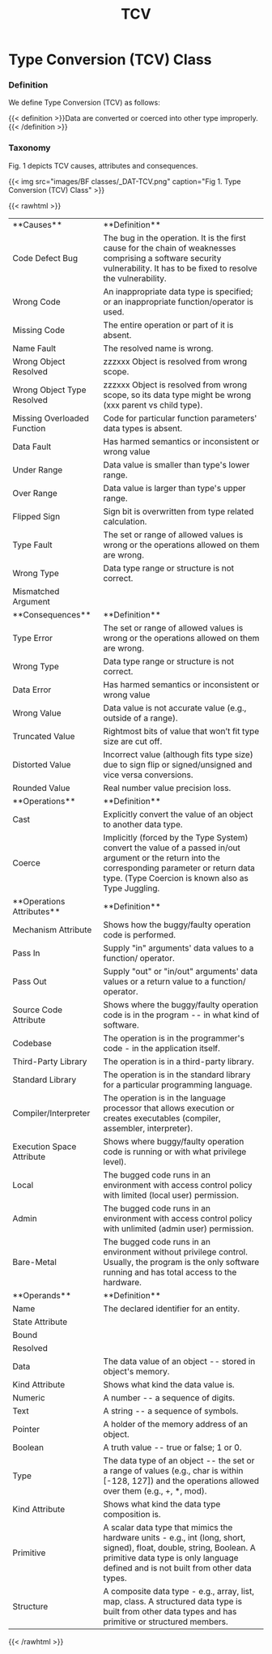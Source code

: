 ﻿---
weight: 3
title: "TCV"
---
# Type Conversion (TCV) Class

### Definition

We define Type Conversion (TCV) as follows:

{{< definition >}}Data are converted or coerced into other type improperly.{{< /definition >}}

### Taxonomy

Fig. 1 depicts TCV causes, attributes and consequences.

{{< img src="images/BF classes/_DAT-TCV.png" caption="Fig 1. Type Conversion (TCV) Class" >}}


{{< rawhtml >}}
<table class="table">
		<tr>
			<td>
				**Causes**
			</td>
	<td>
				**Definition**
			</td>
	</tr>
	<tr>
			<td>Code Defect Bug</td>
	<td>The bug in the operation. It is the first cause for the chain of weaknesses comprising a software security vulnerability. It has to be fixed to resolve the vulnerability.</td>
	</tr>
	<tr>
			<td>Wrong Code </td>
	<td>An inappropriate data type is specified; or an inappropriate function/operator is used.</td>
	</tr>
	<tr>
			<td>Missing Code </td>
	<td>The entire operation or part of it is absent.</td>
	</tr>
	<tr>
			<td>Name Fault</td>
	<td>The resolved name is wrong.</td>
	</tr>
	<tr>
			<td>Wrong Object Resolved </td>
	<td>zzzxxx Object is resolved from wrong scope.</td>
	</tr>
	<tr>
			<td>Wrong Object Type Resolved </td>
	<td>zzzxxx Object is resolved from wrong scope, so its data type might be wrong (xxx parent vs child type).</td>
	</tr>
	<tr>
			<td>Missing Overloaded Function </td>
	<td>Code for particular function parameters' data types is absent.</td>
	</tr>
	<tr>
			<td>Data Fault</td>
	<td>Has harmed semantics or inconsistent or wrong value</td>
	</tr>
	<tr>
			<td>Under Range </td>
	<td>Data value is smaller than type's lower range.</td>
	</tr>
	<tr>
			<td>Over Range </td>
	<td>Data value is larger than type's upper range.</td>
	</tr>
	<tr>
			<td>Flipped Sign </td>
	<td>Sign bit is overwritten from type related calculation.</td>
	</tr>
	<tr>
			<td>Type Fault</td>
	<td>The set or range of allowed values is wrong or the operations allowed on them are wrong.</td>
	</tr>
	<tr>
			<td>Wrong Type </td>
	<td>Data type range or structure is not correct.</td>
	</tr>
	<tr>
			<td>Mismatched Argument </td>
	<td></td>
	</tr>
	<tr>
			<td>
				**Consequences**
			</td>
	<td>
				**Definition**
			</td>
	</tr>
	<tr>
			<td>Type Error</td>
	<td>The set or range of allowed values is wrong or the operations allowed on them are wrong.</td>
	</tr>
	<tr>
			<td>Wrong Type </td>
	<td>Data type range or structure is not correct.</td>
	</tr>
	<tr>
			<td>Data Error</td>
	<td>Has harmed semantics or inconsistent or wrong value</td>
	</tr>
	<tr>
			<td>Wrong Value </td>
	<td>Data value is not accurate value (e.g., outside of a range).</td>
	</tr>
	<tr>
			<td>Truncated Value </td>
	<td>Rightmost bits of value that won’t fit type size are cut off.</td>
	</tr>
	<tr>
			<td>Distorted Value </td>
	<td>Incorrect value (although fits type size) due to sign flip or signed/unsigned and vice versa conversions.</td>
	</tr>
	<tr>
			<td>Rounded Value </td>
	<td>Real number value precision loss.</td>
	</tr>
	<tr>
			<td>
				**Operations**
			</td>
	<td>
				**Definition**
			</td>
	</tr>
	<tr>
			<td>Cast </td>
	<td>Explicitly convert the value of an object to another data type.</td>
	</tr>
	<tr>
			<td>Coerce </td>
	<td>Implicitly (forced by the Type System) convert the value of a passed in/out argument or the return into the corresponding parameter or return data type. (Type Coercion is known also as Type Juggling.</td>
	</tr>
	<tr>
			<td>
				**Operations Attributes**
			</td>
	<td>
				**Definition**
			</td>
	</tr>
	<tr>
			<td>Mechanism Attribute</td>
	<td>Shows how the buggy/faulty operation code is performed.</td>
	</tr>
	<tr>
			<td>Pass In </td>
	<td>Supply "in" arguments' data values to a function/ operator.</td>
	</tr>
	<tr>
			<td>Pass Out </td>
	<td>Supply "out" or "in/out" arguments' data values or a return value to a function/ operator.</td>
	</tr>
	<tr>
			<td>Source Code Attribute</td>
	<td>Shows where the buggy/faulty operation code is in the program -- in what kind of software.</td>
	</tr>
	<tr>
			<td>Codebase </td>
	<td>The operation is in the programmer's code - in the application itself.</td>
	</tr>
	<tr>
			<td>Third-Party Library </td>
	<td>The operation is in a third-party library.</td>
	</tr>
	<tr>
			<td>Standard Library </td>
	<td>The operation is in the standard library for a particular programming language.</td>
	</tr>
	<tr>
			<td>Compiler/Interpreter </td>
	<td>The operation is in the language processor that allows execution or creates executables (compiler, assembler, interpreter).</td>
	</tr>
	<tr>
			<td>Execution Space Attribute</td>
	<td>Shows where buggy/faulty operation code is running or with what privilege level).</td>
	</tr>
	<tr>
			<td>Local </td>
	<td>The bugged code runs in an environment with access control policy with limited (local user) permission.</td>
	</tr>
	<tr>
			<td>Admin </td>
	<td>The bugged code runs in an environment with access control policy with unlimited (admin user) permission.</td>
	</tr>
	<tr>
			<td>Bare-Metal </td>
	<td>The bugged code runs in an environment without privilege control. Usually, the program is the only software running and has total access to the hardware.</td>
	</tr>
	<tr>
			<td>
				**Operands**
			</td>
	<td>
				**Definition**
			</td>
	</tr>
	<tr>
			<td>Name </td>
	<td>The declared identifier for an entity.</td>
	</tr>
	<tr>
			<td>State Attribute</td>
	<td></td>
	</tr>
	<tr>
			<td>Bound </td>
	<td></td>
	</tr>
	<tr>
			<td>Resolved </td>
	<td></td>
	</tr>
	<tr>
			<td>Data </td>
	<td>The data value of an object -- stored in object's memory.</td>
	</tr>
	<tr>
			<td>Kind Attribute</td>
	<td>Shows what kind the data value is.</td>
	</tr>
	<tr>
			<td>Numeric </td>
	<td>A number -- a sequence of digits.</td>
	</tr>
	<tr>
			<td>Text </td>
	<td>A string -- a sequence of symbols.</td>
	</tr>
	<tr>
			<td>Pointer </td>
	<td>A holder of the memory address of an object.</td>
	</tr>
	<tr>
			<td>Boolean </td>
	<td>A truth value -- true or false; 1 or 0.</td>
	</tr>
	<tr>
			<td>Type </td>
	<td>The data type of an object -- the set or a range of values (e.g., char is within [-128, 127]) and the operations allowed over them (e.g., +, *, mod).</td>
	</tr>
	<tr>
			<td>Kind Attribute</td>
	<td>Shows what kind the data type composition is.</td>
	</tr>
	<tr>
			<td>Primitive </td>
	<td>A scalar data type that mimics the hardware units - e.g., int (long, short, signed), float, double, string, Boolean. A primitive data type is only language defined and is not built from other data types.</td>
	</tr>
	<tr>
			<td>Structure </td>
	<td>A composite data type - e.g., array, list, map, class. A structured data type is built from other data types and has primitive or structured members.</td>
	</tr>
	
</table>
{{< /rawhtml >}}
	